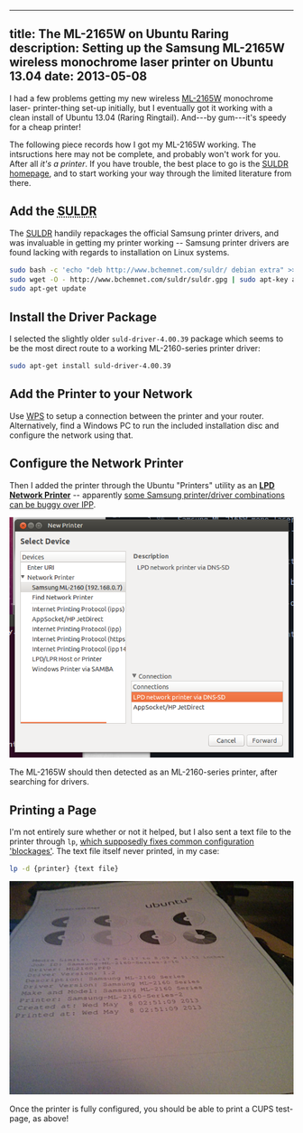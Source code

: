 -----
title: The ML-2165W on Ubuntu Raring
description: Setting up the Samsung ML-2165W wireless monochrome laser printer on Ubuntu 13.04
date: 2013-05-08
-----

I had a few problems getting my new wireless [ML-2165W][] monochrome laser-
printer-thing set-up initially, but I eventually got it working with
a clean install of Ubuntu 13.04 (Raring Ringtail). And---by gum---it's
speedy for a cheap printer!

The following piece records how I got my ML-2165W working. The
intsructions here may not be complete, and probably won't work for you.
After all *it's a printer*. If you have trouble, the best place to go is
the [SULDR homepage](http://bchemnet.com/suldr/), and to start working
your way through the limited literature from there.


Add the <abbr title="Samsung Unified Linux Driver Repository">SULDR</abbr>
---------------------------------------------------------------------------

The [SULDR](http://bchemnet.com/suldr/) handily repackages the official
Samsung printer drivers, and was invaluable in getting my printer
working -- Samsung printer drivers are found lacking with regards to
installation on Linux systems.


```bash
sudo bash -c 'echo "deb http://www.bchemnet.com/suldr/ debian extra" >> /etc/apt/sources.list'
sudo wget -O - http://www.bchemnet.com/suldr/suldr.gpg | sudo apt-key add -
sudo apt-get update
```


Install the Driver Package
--------------------------

I selected the slightly older `suld-driver-4.00.39` package which seems
to be the most direct route to a working ML-2160-series printer driver:

```bash
sudo apt-get install suld-driver-4.00.39
```


Add the Printer to your Network
-------------------------------

Use [WPS](http://en.wikipedia.org/wiki/Wi-Fi_Protected_Setup) to setup a
connection between the printer and your router. Alternatively, find a
Windows PC to run the included installation disc and configure the
network using that.


Configure the Network Printer
-----------------------------

Then I added the printer through the Ubuntu "Printers" utility as an
**[LPD Network
Printer](http://en.wikipedia.org/wiki/Line_Printer_Daemon_protocol)** --
apparently [some Samsung printer/driver combinations can be buggy over
IPP](http://www.bchemnet.com/suldr/forum/index.php?topic=87.0#msg_361).

![Ensure you add the printer using the LPD protocol.](/static/img/screenshot-add-printer-over-lpd.png)

The ML-2165W should then detected as an ML-2160-series printer, after
searching for drivers.


Printing a Page
---------------


I'm not entirely sure whether or not it helped, but I also sent a text
file to the printer through `lp`, [which supposedly fixes common
configuration 'blockages'](http://bchemnet.com/suldr/printing.html#12).
The text file itself never printed, in my case:

```bash
lp -d {printer} {text file}
```

![Yay, it works! And yes it is past my bedtime.](/static/img/ml-2165-cups-test-page.jpg)

Once the printer is fully configured, you should be able to print a CUPS
test-page, as above!


<!-- links -->
[ML-2165W]: http://www.samsung.com/hk_en/consumer/computer-peripherals/printers-multifunction/monochrome-laser-printers/ML-2165/XSS
